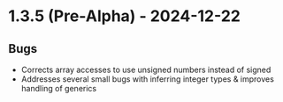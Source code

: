 # 1.3.5 (Pre-Alpha) - 2024-12-22

## Bugs
  - Corrects array accesses to use unsigned numbers instead of signed
  - Addresses several small bugs with inferring integer types & improves handling of generics
